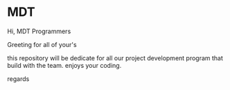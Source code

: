 # MDT
Hi, MDT Programmers

Greeting for all of your's

this repository will be dedicate for all our project development program that build with the team.
enjoys your coding.

regards

